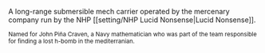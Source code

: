 A long-range submersible mech carrier operated by the mercenary company run by the NHP [[setting/NHP Lucid Nonsense|Lucid Nonsense]].

<small>Named for John Piña Craven, a Navy mathematician who was part of the team responsible for finding a lost h-bomb in the mediterranian.</small>